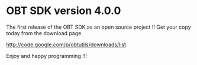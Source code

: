 # OBT SDK version 4.0.0 #

The first release of the OBT SDK as an open source project !! Get your copy today from the download page

http://code.google.com/p/obtutils/downloads/list

Enjoy and happy programming !!!